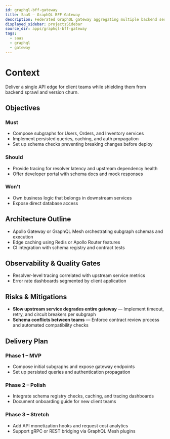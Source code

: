 ```yaml
---
id: graphql-bff-gateway
title: SaaS – GraphQL BFF Gateway
description: Federated GraphQL gateway aggregating multiple backend services.
displayed_sidebar: projectsSidebar
source_dir: apps/graphql-bff-gateway
tags:
  - saas
  - graphql
  - gateway
---
```


# Context

Deliver a single API edge for client teams while shielding them from backend sprawl and version churn.

## Objectives

### Must
- Compose subgraphs for Users, Orders, and Inventory services
- Implement persisted queries, caching, and auth propagation
- Set up schema checks preventing breaking changes before deploy

### Should
- Provide tracing for resolver latency and upstream dependency health
- Offer developer portal with schema docs and mock responses

### Won't
- Own business logic that belongs in downstream services
- Expose direct database access

## Architecture Outline

- Apollo Gateway or GraphQL Mesh orchestrating subgraph schemas and execution
- Edge caching using Redis or Apollo Router features
- CI integration with schema registry and contract tests

## Observability & Quality Gates

- Resolver-level tracing correlated with upstream service metrics
- Error rate dashboards segmented by client application

## Risks & Mitigations

- **Slow upstream service degrades entire gateway** — Implement timeout, retry, and circuit breakers per subgraph
- **Schema conflicts between teams** — Enforce contract review process and automated compatibility checks

## Delivery Plan

### Phase 1 – MVP
- Compose initial subgraphs and expose gateway endpoints
- Set up persisted queries and authentication propagation

### Phase 2 – Polish
- Integrate schema registry checks, caching, and tracing dashboards
- Document onboarding guide for new client teams

### Phase 3 – Stretch
- Add API monetization hooks and request cost analytics
- Support gRPC or REST bridging via GraphQL Mesh plugins
